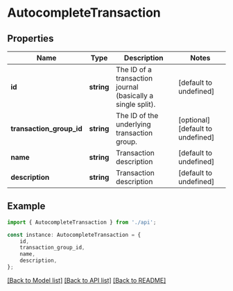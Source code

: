 # AutocompleteTransaction


## Properties

Name | Type | Description | Notes
------------ | ------------- | ------------- | -------------
**id** | **string** | The ID of a transaction journal (basically a single split). | [default to undefined]
**transaction_group_id** | **string** | The ID of the underlying transaction group. | [optional] [default to undefined]
**name** | **string** | Transaction description | [default to undefined]
**description** | **string** | Transaction description | [default to undefined]

## Example

```typescript
import { AutocompleteTransaction } from './api';

const instance: AutocompleteTransaction = {
    id,
    transaction_group_id,
    name,
    description,
};
```

[[Back to Model list]](../README.md#documentation-for-models) [[Back to API list]](../README.md#documentation-for-api-endpoints) [[Back to README]](../README.md)

